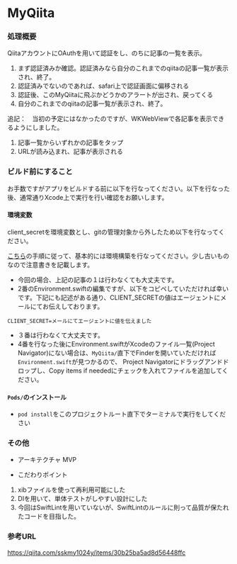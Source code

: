 # MyQiita

### 処理概要
QiitaアカウントにOAuthを用いて認証をし、のちに記事の一覧を表示。

1. まず認証済みか確認。認証済みなら自分のこれまでのqiitaの記事一覧が表示され、終了。
1. 認証済みでないのであれば、safari上で認証画面に偏移される
1. 認証後、このMyQiitaに飛ぶかどうかのアラートが出され、戻ってくる
1. 自分のこれまでのqiitaの記事一覧が表示され、終了。

追記：　当初の予定にはなかったのですが、WKWebViewで各記事を表示できるようにしました。
1. 記事一覧からいずれかの記事をタップ
1. URLが読み込まれ、記事が表示される 

### ビルド前にすること

お手数ですがアプリをビルドする前に以下を行なってください。以下を行なった後、通常通りXcode上で実行を行い確認をお願いします。

#### 環境変数

client_secretを環境変数とし、gitの管理対象から外したため以下を行なってください。

[こちら](https://qiita.com/sskmy1024y/items/30b25ba5ad8d56448ffc)の手順に従って、基本的には環境構築を行なってください。少し古いものなので注意書きを記載します。

- 今回の場合、上記の記事の１は行わなくても大丈夫です。
- 2番のEnvironment.swiftの編集ですが、以下をコピペしていただければ幸いです。下記にも記述がある通り、CLIENT_SECRETの値はエージェントにメールにてお伝えしております。

```
CLIENT_SECRET=メールにてエージェントに値を伝えました
```

- ３番は行わなくて大丈夫です。
- 4番を行なった後にEnvironment.swiftがXcodeのファイル一覧(Project Navigator)にない場合は、`MyQiita/`直下でFinderを開いていただければ`Environment.swift`が見つかるので、
Project Navigatorにドラッグアンドドロップし、Copy items if neededにチェックを入れてファイルを追加してください。

#### `Pods/`のインストール
- `pod install`をこのプロジェクトルート直下でターミナルで実行をしてください


### その他
- アーキテクチャ
MVP

- こだわりポイント

1. xibファイルを使って再利用可能にした
1. DIを用いて、単体テストがしやすい設計にした
1. 今回はSwiftLintを用いていないが、SwiftLintのルールに則って品質が保たれたコードを目指した。

### 参考URL
https://qiita.com/sskmy1024y/items/30b25ba5ad8d56448ffc
